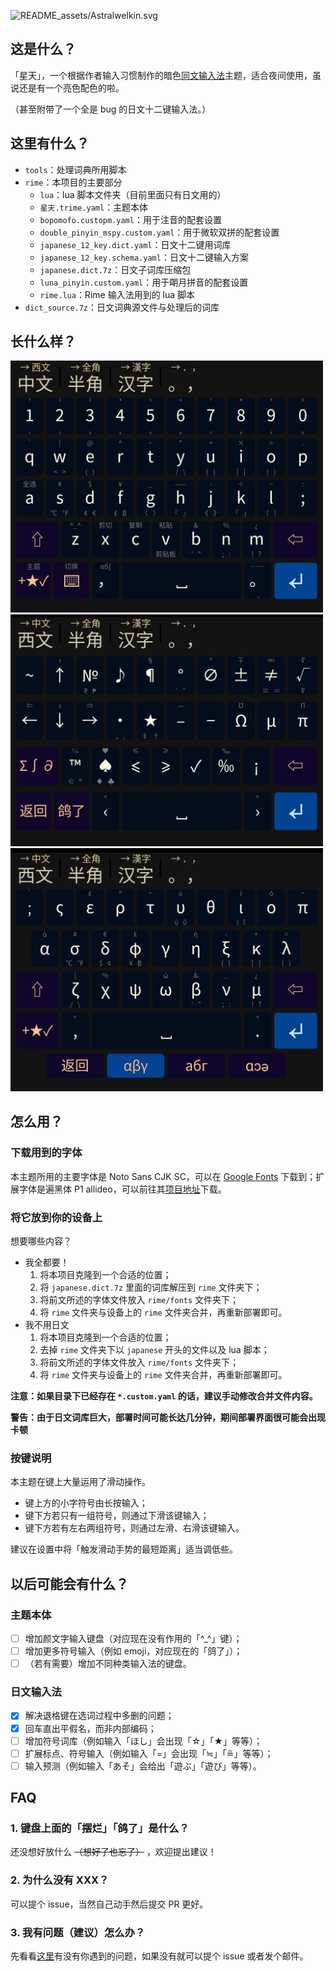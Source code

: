 ![README_assets/Astralwelkin.svg](https://socialify.git.ci/Wenti-D/Astralwelkin/image?description=1&font=Inter&issues=1&logo=https%3A%2F%2Fraw.githubusercontent.com%2FWenti-D%2FAstralwelkin%2Fmain%2FREADME_assets%2FAstralwelkin.svg&name=1&owner=1&pulls=1&stargazers=1&theme=Dark)

## 这是什么？

「星天」，一个根据作者输入习惯制作的暗色[同文输入法](https://github.com/osfans/trime)主题，适合夜间使用，虽说还是有一个亮色配色的啦。

（甚至附带了一个全是 bug 的日文十二键输入法。）

## 这里有什么？

- `tools`：处理词典所用脚本
- `rime`：本项目的主要部分
  - `lua`：lua 脚本文件夹（目前里面只有日文用的）
  - `星天.trime.yaml`：主题本体
  - `bopomofo.custopm.yaml`：用于注音的配套设置
  - `double_pinyin_mspy.custom.yaml`：用于微软双拼的配套设置
  - `japanese_12_key.dict.yaml`：日文十二键用词库
  - `japanese_12_key.schema.yaml`：日文十二键输入方案
  - `japanese.dict.7z`：日文子词库压缩包
  - `luna_pinyin.custom.yaml`：用于朙月拼音的配套设置
  - `rime.lua`：Rime 输入法用到的 lua 脚本
- `dict_source.7z`：日文词典源文件与处理后的词库

## 长什么样？

<img src="README_assets/Screenshot_20220619_200033.jpg" width=500>

<img src="README_assets/Screenshot_20220619_200058.jpg" width=500>

<img src="README_assets/Screenshot_20220619_200108.jpg" width=500>

## 怎么用？

### 下载用到的字体

本主题所用的主要字体是 Noto Sans CJK SC，可以在 [Google Fonts](https://fonts.google.com/noto/specimen/Noto+Sans+SC) 下载到；扩展字体是遍黑体 P1 allideo，可以前往其[项目地址](https://github.com/Fitzgerald-Porthmouth-Koenigsegg/Plangothic-Project)下载。

### 将它放到你的设备上

想要哪些内容？

- 我全都要！
  1. 将本项目克隆到一个合适的位置；
  2. 将 `japanese.dict.7z` 里面的词库解压到 `rime` 文件夹下；
  3. 将前文所述的字体文件放入 `rime/fonts` 文件夹下； 
  4. 将 `rime` 文件夹与设备上的 `rime` 文件夹合并，再重新部署即可。
- 我不用日文
  1. 将本项目克隆到一个合适的位置；
  2. 去掉 `rime` 文件夹下以 `japanese` 开头的文件以及 lua 脚本；
  3. 将前文所述的字体文件放入 `rime/fonts` 文件夹下； 
  4. 将 `rime` 文件夹与设备上的 `rime` 文件夹合并，再重新部署即可。

**注意：如果目录下已经存在 `*.custom.yaml` 的话，建议手动修改合并文件内容。**

**警告：由于日文词库巨大，部署时间可能长达几分钟，期间部署界面很可能会出现卡顿**

### 按键说明

本主题在键上大量运用了滑动操作。

- 键上方的小字符号由长按输入；
- 键下方若只有一组符号，则通过下滑该键输入；
- 键下方若有左右两组符号，则通过左滑、右滑该键输入。

建议在设置中将「触发滑动手势的最短距离」适当调低些。

## 以后可能会有什么？

### 主题本体

- [ ] 增加颜文字输入键盘（对应现在没有作用的「^_^」键）；
- [ ] 增加更多符号输入（例如 emoji，对应现在的「鸽了」）；
- [ ] （若有需要）增加不同种类输入法的键盘。

### 日文输入法

- [x] 解决退格键在选词过程中多删的问题；
- [x] 回车直出平假名，而非内部编码；
- [ ] 增加符号词库（例如输入「ほし」会出现「☆」「★」等等）；
- [ ] 扩展标点、符号输入（例如输入「=」会出现「≒」「≞」等等）；
- [ ] 输入预测（例如输入「あそ」会给出「遊ぶ」「遊び」等等）。

## FAQ

### 1. 键盘上面的「摆烂」「鸽了」是什么？

还没想好放什么 ~~（想好了也忘了）~~ ，欢迎提出建议！

### 2. 为什么没有 XXX？

可以提个 issue，当然自己动手然后提交 PR 更好。

### 3. 我有问题（建议）怎么办？

先看看[这里](https://github.com/Wenti-D/Astralwelkin/issues/2)有没有你遇到的问题，如果没有就可以提个 issue 或者发个邮件。
